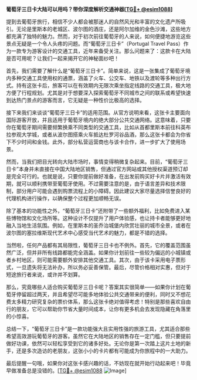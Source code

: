 **葡萄牙三日卡大陆可以用吗？带你深度解析交通神器[[TG💪+ @esim1088](https://t.me/s/esim1088)]**

提到去葡萄牙旅行，相信不少人都会被那迷人的自然风光和丰富的文化遗产所吸引。无论是里斯本的老城区、波尔图的酒庄，还是阿尔加维的金色沙滩，这些地方都充满了独特的魅力。然而，对于初次前往葡萄牙的人来说，如何便捷地游览这些景点无疑是一个令人头疼的问题。而“葡萄牙三日卡”（Portugal Travel Pass）作为一款专为游客设计的交通工具，近年来备受关注。那么问题来了：这款卡在大陆是否可用呢？让我们一起来揭开它的神秘面纱吧！

首先，我们需要了解什么是“葡萄牙三日卡”。简单来说，这是一张集成了葡萄牙境内多种交通工具使用权的通票，涵盖了火车、公交车、地铁以及渡轮等多种出行方式。持有这张卡后，旅客可以在有效期内无限次乘坐指定线路的交通工具，极大地方便了行程规划。尤其是对于想要深入探索葡萄牙不同城市之间的联系或希望快速到达热门景点的游客而言，它无疑是一种性价比极高的选择。

接下来我们来谈谈“葡萄牙三日卡”的适用范围。从官方说明来看，这张卡主要面向国际游客开放，并且适用于葡萄牙境内的绝大部分公共交通网络。这意味着，只要你在葡萄牙期间需要频繁换乘不同类型的交通工具，比如从首都里斯本前往科英布拉参观大学城，或者从波尔图搭乘火车抵达杜罗河谷品酒，那么这张卡都会为你省下不少时间和金钱。此外，部分私营运营商也与该卡合作，进一步扩大了使用场景。

然而，当我们把目光转向大陆市场时，事情变得稍微复杂起来。目前，“葡萄牙三日卡”本身并未直接在中国大陆地区销售，但通过官方网站或其他授权渠道预订却是完全可行的。也就是说，只要你提前做好准备，在出发前购买好卡片并激活有效期，就可以顺利携带至葡萄牙使用。不过需要注意的是，由于语言差异和技术限制，部分用户可能会遇到购票流程上的小障碍。因此建议大家尽量选择信誉良好的代理机构进行操作，以确保整个过程更加顺畅无误。

除了基本的功能性之外，“葡萄牙三日卡”还附带了一些额外福利，比如免费进入某些博物馆和文化场所等。这种设计不仅提升了用户体验感，也让持卡者能够更好地融入当地生活氛围。例如，在里斯本的圣乔治城堡内欣赏壮丽的城市全景，或者在波尔图的塞拉维斯现代艺术中心感受当代艺术的魅力，都是不错的选择。

当然啦，任何产品都有其局限性，葡萄牙三日卡也不例外。首先，它的覆盖范围虽然广泛，但并非所有线路都能完全涵盖。如果你计划前往一些较为偏远的小城镇或者乡村地区，则可能需要额外安排其他交通工具。其次，由于该卡采用电子票形式，一旦遗失将无法补办，所以务必妥善保管。最后，尽管价格相对实惠，但对于短途旅行者来说，或许并不划算。

那么，究竟哪些人适合购买葡萄牙三日卡呢？答案其实很简单——如果你计划在葡萄牙停留超过两天，并且希望尽可能多地体验公共交通带来的便利，同时又不想花费太多精力研究复杂的票价体系，那么这张卡绝对值得考虑！特别是那些喜欢自由行的朋友，它可以帮助你节省大量时间成本，让你有更多机会去发现隐藏在角落里的小惊喜。

总结一下，“葡萄牙三日卡”是一款功能强大且实用性强的旅游工具，尤其适合那些希望高效游玩葡萄牙的游客。虽然它在大陆地区的销售存在一定门槛，但只要提前做好功课，依然可以轻松享受到它的诸多好处。无论你是第一次踏上这片土地的新手，还是多次造访的老朋友，这张小小的卡片都有可能成为你旅程中的一大助力。

最后提醒一句哦，如果你对这张卡感兴趣的话，不妨现在就开始行动起来吧！毕竟早做准备总是没错的。[[TG💪+ @esim1088](https://t.me/s/esim1088) ![Image](https://i.postimg.cc/4NQfJmqS/Snipaste-2025-05-13-00-14-12.png)]